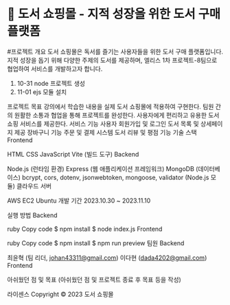 # 📖 도서 쇼핑몰 - 지적 성장을 위한 도서 구매 플랫폼

#프로젝트 개요
도서 쇼핑몰은 독서를 즐기는 사용자들을 위한 도서 구매 플랫폼입니다. 지적 성장을 돕기 위해 다양한 주제의 도서를 제공하며, 엘리스 1차 프로젝트-8팀으로 협업하여 서비스를 개발하고자 합니다.

1. 10-31 node 프로젝트 생성
2. 11-01 ejs 모듈 설치


프로젝트 목표
강의에서 학습한 내용을 실제 도서 쇼핑몰에 적용하여 구현한다.
팀원 간의 원활한 소통과 협업을 통해 프로젝트를 완성한다.
사용자에게 편리하고 유용한 도서 쇼핑 서비스를 제공한다.
서비스 기능
사용자 회원가입 및 로그인
도서 목록 및 상세페이지 제공
장바구니 기능
주문 및 결제 시스템
도서 리뷰 및 평점 기능
기술 스택
Frontend

HTML
CSS
JavaScript
Vite (빌드 도구)
Backend

Node.js (런타임 환경)
Express (웹 애플리케이션 프레임워크)
MongoDB (데이터베이스)
bcrypt, cors, dotenv, jsonwebtoken, mongoose, validator (Node.js 모듈)
클라우드 서버

AWS EC2 Ubuntu
개발 기간
2023.10.30 ~ 2023.11.10

실행 방법
Backend

ruby
Copy code
$ npm install
$ node index.js
Frontend

ruby
Copy code
$ npm install
$ npm run preview
팀원
Backend

최윤혁 (팀 리더, johan43311@gmail.com)
이다현 (dada4202@gmail.com)
Frontend

아쉬웠던 점 및 목표
(아쉬웠던 점 및 프로젝트 종료 후 목표 등을 작성)

라이센스
Copyright © 2023 도서 쇼핑몰
